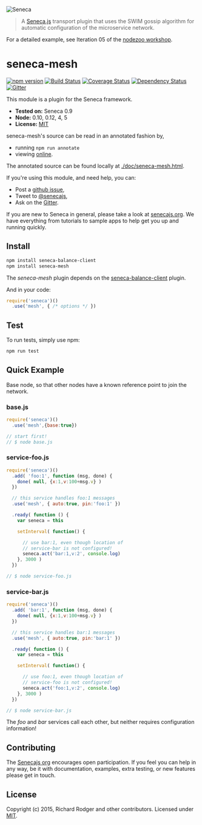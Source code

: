 ![Seneca](http://senecajs.org/files/assets/seneca-logo.png)

> A [Seneca.js][] transport plugin that uses the SWIM gossip
  algorithm for automatic configuration of the microservice network.

For a detailed example, see Iteration 05 of the [nodezoo
workshop](https://github.com/rjrodger/nodezoo).

# seneca-mesh
[![npm version][npm-badge]][npm-url]
[![Build Status][travis-badge]][travis-url]
[![Coverage Status][coveralls-badge]][coveralls-url]
[![Dependency Status][david-badge]][david-url]
[![Gitter][gitter-badge]][gitter-url]

This module is a plugin for the Seneca framework.

- __Tested on:__ Seneca 0.9
- __Node:__ 0.10, 0.12, 4, 5
- __License:__ [MIT][]

seneca-mesh's source can be read in an annotated fashion by,

- running `npm run annotate`
- viewing [online](http://senecajs.org/annotations/mesh.html).

The annotated source can be found locally at [./doc/seneca-mesh.html]().

If you're using this module, and need help, you can:

- Post a [github issue][],
- Tweet to [@senecajs][],
- Ask on the [Gitter][gitter-url].

If you are new to Seneca in general, please take a look at
[senecajs.org][]. We have everything from tutorials to sample apps to
help get you up and running quickly.


## Install

```sh
npm install seneca-balance-client
npm install seneca-mesh
```

The _seneca-mesh_ plugin depends on the [seneca-balance-client](https://github.com/rjrodger/seneca-balance-client) plugin.

And in your code:

```js
require('seneca')()
  .use('mesh', { /* options */ })
```

## Test
To run tests, simply use npm:

```sh
npm run test
```

## Quick Example

Base node, so that other nodes have a known reference point to join the network.

### base.js

```js
require('seneca')()
  .use('mesh',{base:true})

// start first!
// $ node base.js
```

### service-foo.js

```js
require('seneca')()
  .add( 'foo:1', function (msg, done) {
    done( null, {x:1,v:100+msg.v} )
  })

  // this service handles foo:1 messages
  .use('mesh', { auto:true, pin:'foo:1' })

  .ready( function () {
    var seneca = this

    setInterval( function() {

      // use bar:1, even though location of
      // service-bar is not configured!
      seneca.act('bar:1,v:2', console.log)
    }, 3000 )
  })

// $ node service-foo.js
```


### service-bar.js

```js
require('seneca')()
  .add( 'bar:1', function (msg, done) {
    done( null, {x:1,v:100+msg.v} )
  })

  // this service handles bar:1 messages
  .use('mesh', { auto:true, pin:'bar:1' })

  .ready( function () {
    var seneca = this

    setInterval( function() {

      // use foo:1, even though location of
      // service-foo is not configured!
      seneca.act('foo:1,v:2', console.log)
    }, 3000 )
  })

// $ node service-bar.js
```

The _foo_ and _bar_ services call each other, but neither requires
configuration information!


<!--
## Usage

TODO


## Releases

TODO
-->


## Contributing

The [Senecajs org][] encourages open participation. If you feel you
can help in any way, be it with documentation, examples, extra
testing, or new features please get in touch.

## License
Copyright (c) 2015, Richard Rodger and other contributors.
Licensed under [MIT][].

[MIT]: ./LICENSE
[npm-badge]: https://badge.fury.io/js/seneca-mesh.svg
[npm-url]: https://badge.fury.io/js/seneca-mesh
[Senecajs org]: https://github.com/senecajs/
[Seneca.js]: https://www.npmjs.com/package/seneca
[@senecajs]: http://twitter.com/senecajs
[senecajs.org]: http://senecajs.org/
[travis-badge]: https://travis-ci.org/rjrodger/seneca-mesh.svg
[travis-url]: https://travis-ci.org/rjrodger/seneca-mesh
[coveralls-badge]:https://coveralls.io/repos/rjrodger/seneca-mesh/badge.svg?branch=master&service=github
[coveralls-url]: https://coveralls.io/github/rjrodger/seneca-mesh?branch=master
[david-badge]: https://david-dm.org/rjrodger/seneca-mesh.svg
[david-url]: https://david-dm.org/rjrodger/seneca-mesh
[gitter-badge]: https://badges.gitter.im/Join%20Chat.svg
[gitter-url]: https://gitter.im/rjrodger/seneca
[github issue]: https://github.com/rjrodger/seneca-mesh/issues

